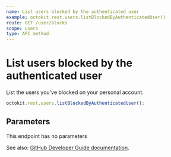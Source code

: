 ```yaml
---
name: List users blocked by the authenticated user
example: octokit.rest.users.listBlockedByAuthenticatedUser()
route: GET /user/blocks
scope: users
type: API method
---
```


# List users blocked by the authenticated user

List the users you've blocked on your personal account.

```js
octokit.rest.users.listBlockedByAuthenticatedUser();
```

## Parameters

This endpoint has no parameters

See also: [GitHub Developer Guide documentation](https://docs.github.com/enterprise-cloud@latest//rest/reference/users#list-users-blocked-by-the-authenticated-user).
